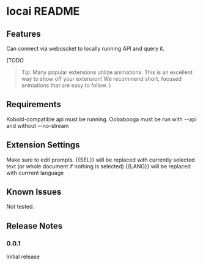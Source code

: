 # locai README

## Features

Can connect via weboscket to locally running API and query it.

(TODO
> Tip: Many popular extensions utilize animations. This is an excellent way to show off your extension! We recommend short, focused animations that are easy to follow.
)

## Requirements

Kobold-compatible api must be running.
Oobabooga must be run with --api and without --no-stream

## Extension Settings

Make sure to edit prompts.
{{SEL}} will be replaced with currently selected text (or whole document if nothing is selected)
{{LANG}} will be replaced with currrent language

## Known Issues

Not tested.

## Release Notes

### 0.0.1

Initial release
